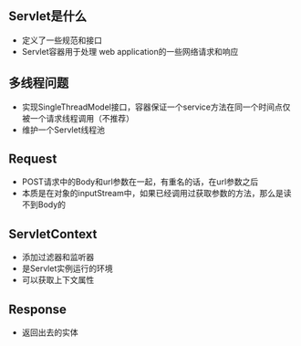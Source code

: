 ## Servlet是什么

- 定义了一些规范和接口
- Servlet容器用于处理 web application的一些网络请求和响应

## 多线程问题

- 实现SingleThreadModel接口，容器保证一个service方法在同一个时间点仅被一个请求线程调用（不推荐）
- 维护一个Servlet线程池

## Request

- POST请求中的Body和url参数在一起，有重名的话，在url参数之后
- 本质是在对象的inputStream中，如果已经调用过获取参数的方法，那么是读不到Body的

## ServletContext

- 添加过滤器和监听器
- 是Servlet实例运行的环境
- 可以获取上下文属性

## Response

- 返回出去的实体